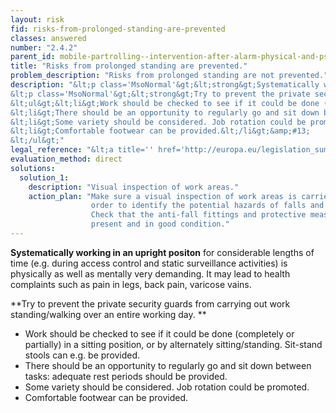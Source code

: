 ```yaml
---
layout: risk
fid: risks-from-prolonged-standing-are-prevented
classes: answered
number: "2.4.2"
parent_id: mobile-partrolling--intervention-after-alarm-physical-and-psychosocial-workload
title: "Risks from prolonged standing are prevented."
problem_description: "Risks from prolonged standing are not prevented."
description: "&lt;p class='MsoNormal'&gt;&lt;strong&gt;Systematically working in an upright positon&lt;/strong&gt; for considerable lengths of time (e.g. during access control and static surveillance activities) is physically as well as mentally very demanding. It may lead to health complaints such as pain in legs, back pain, varicose vains.&lt;/p&gt;&amp;#13;
&lt;p class='MsoNormal'&gt;&lt;strong&gt;Try to prevent the private security guards from carrying out work standing/walking over an entire working day. &lt;/strong&gt;&lt;/p&gt;&amp;#13;
&lt;ul&gt;&lt;li&gt;Work should be checked to see if it could be done (completely or partially) in a sitting position, or by alternately sitting/standing. Sit-stand stools can e.g. be provided.&lt;/li&gt;&amp;#13;
&lt;li&gt;There should be an opportunity to regularly go and sit down between tasks: adequate rest periods should be provided.&lt;/li&gt;&amp;#13;
&lt;li&gt;Some variety should be considered. Job rotation could be promoted.&lt;/li&gt;&amp;#13;
&lt;li&gt;Comfortable footwear can be provided.&lt;/li&gt;&amp;#13;
&lt;/ul&gt;"
legal_reference: "&lt;a title='' href='http://europa.eu/legislation_summaries/employment_and_social_policy/health_hygiene_safety_at_work/c11113_en.htm' rel='nofollow' target='_blank'&gt;89/391/CEE Implementing measures to improve the health and safety of workers (framework directive).&lt;/a&gt;"
evaluation_method: direct
solutions:
  solution_1:
    description: "Visual inspection of work areas."
    action_plan: "Make sure a visual inspection of work areas is carried out in
                  order to identify the potential hazards of falls and slips.
                  Check that the anti-fall fittings and protective measures are
                  present and in good condition."
---
```

**Systematically working in an upright positon** for considerable lengths of time (e.g. during access control and static surveillance activities) is physically as well as mentally very demanding. It may lead to health complaints such as pain in legs, back pain, varicose vains.

**Try to prevent the private security guards from carrying out work standing/walking over an entire working day. **

  * Work should be checked to see if it could be done (completely or partially) in a sitting position, or by alternately sitting/standing. Sit-stand stools can e.g. be provided.
  * There should be an opportunity to regularly go and sit down between tasks: adequate rest periods should be provided.
  * Some variety should be considered. Job rotation could be promoted.
  * Comfortable footwear can be provided.


